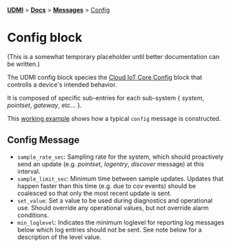 [**UDMI**](../../) \> [**Docs**](../) \> [**Messages**](./)
\> [Config](#)

# Config block

(This is a somewhat temporary placeholder until better documentation can be written.)

The UDMI config block species the
[Cloud IoT Core Config](https://cloud.google.com/iot/docs/how-tos/config/configuring-devices)
block that controlls a device's intended behavior.

It is composed of specific sub-entries for each sub-system { _system_, _pointset_, _gateway_, etc... }.

This [working example](../../tests/config.tests/example.json) shows how a typical `config` message
is constructed.

## Config Message

* `sample_rate_sec`: Sampling rate for the system, which should proactively send an
update (e.g. _pointset_, _logentry_, _discover_ message) at this interval.
* `sample_limit_sec`: Minimum time between sample updates. Updates that happen faster than this time
(e.g. due to _cov_ events) should be coalesced so that only the most recent update is sent.
* `set_value`: Set a value to be used during diagnostics and operational use. Should
override any operational values, but not override alarm conditions.
* `min_loglevel`: Indicates the minimum loglevel for reporting log messages below which log entries
should not be sent. See note below for a description of the level value.
